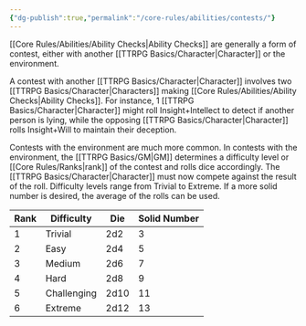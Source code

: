 ```yaml
---
{"dg-publish":true,"permalink":"/core-rules/abilities/contests/"}
---
```


[[Core Rules/Abilities/Ability Checks\|Ability Checks]] are generally a form of contest, either with another [[TTRPG Basics/Character\|Character]] or the environment.

A contest with another [[TTRPG Basics/Character\|Character]] involves two [[TTRPG Basics/Character\|Characters]] making [[Core Rules/Abilities/Ability Checks\|Ability Checks]]. For instance, 1 [[TTRPG Basics/Character\|Character]] might roll Insight+Intellect to detect if another person is lying, while the opposing [[TTRPG Basics/Character\|Character]] rolls Insight+Will to maintain their deception.

Contests with the environment are much more common. In contests with the environment, the [[TTRPG Basics/GM\|GM]] determines a difficulty level or [[Core Rules/Ranks\|rank]] of the contest and rolls dice accordingly. The [[TTRPG Basics/Character\|Character]] must now compete against the result of the roll. Difficulty levels range from Trivial to Extreme. If a more solid number is desired, the average of the rolls can be used.

|Rank| Difficulty                   | Die                        | Solid Number          |
|--| ---------------------------- | -------------------------- | --------------------- |
|1| Trivial                      | 2d2                        | 3                     |
|2| Easy                         | 2d4                        | 5                     |
|3| Medium                       | 2d6                        | 7                     |
|4| Hard                         | 2d8                        | 9                     |
|5| Challenging                  | 2d10                       | 11                    |
|6| Extreme                      | 2d12                       | 13                    |
